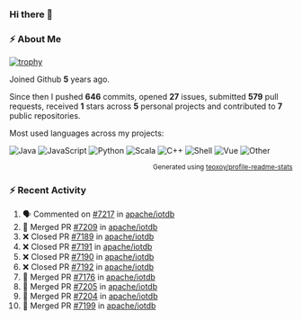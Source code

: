 ### Hi there 👋

### :zap: About Me

[![trophy](https://github-profile-trophy.vercel.app/?username=HTHou&theme=onedark)](https://github.com/ryo-ma/github-profile-trophy)
   
Joined Github **5** years ago.

Since then I pushed **646** commits, opened **27** issues, submitted **579** pull requests, received **1** stars across **5** personal projects and contributed to **7** public repositories.

Most used languages across my projects:

![Java](https://img.shields.io/static/v1?style=flat-square&label=%E2%A0%80&color=555&labelColor=%23b07219&message=Java%EF%B8%B194.4%25)
![JavaScript](https://img.shields.io/static/v1?style=flat-square&label=%E2%A0%80&color=555&labelColor=%23f1e05a&message=JavaScript%EF%B8%B11.4%25)
![Python](https://img.shields.io/static/v1?style=flat-square&label=%E2%A0%80&color=555&labelColor=%233572A5&message=Python%EF%B8%B10.7%25)
![Scala](https://img.shields.io/static/v1?style=flat-square&label=%E2%A0%80&color=555&labelColor=%23c22d40&message=Scala%EF%B8%B10.6%25)
![C++](https://img.shields.io/static/v1?style=flat-square&label=%E2%A0%80&color=555&labelColor=%23f34b7d&message=C%2B%2B%EF%B8%B10.6%25)
![Shell](https://img.shields.io/static/v1?style=flat-square&label=%E2%A0%80&color=555&labelColor=%2389e051&message=Shell%EF%B8%B10.4%25)
![Vue](https://img.shields.io/static/v1?style=flat-square&label=%E2%A0%80&color=555&labelColor=%2341b883&message=Vue%EF%B8%B10.3%25)
![Other](https://img.shields.io/static/v1?style=flat-square&label=%E2%A0%80&color=555&labelColor=%23ededed&message=Other%EF%B8%B11.2%25)

<p align="right"><sub>Generated using <a href="https://github.com/marketplace/actions/profile-readme-stats">teoxoy/profile-readme-stats</a></sub></p>


<!--![](https://github.com/HTHou/HTHou/blob/output/github-contribution-grid-snake.svg)-->

<!--![Haonan Hou's github stats](https://github-readme-stats.vercel.app/api?username=HTHou&count_private=true&show_icons=true&theme=onedark)-->

<!--![Haonan Hou's wakatime stats](https://github-readme-stats.vercel.app/api/wakatime?username=HTHou&layout=compact&theme=onedark)-->

<!--![Top Langs](https://github-readme-stats.vercel.app/api/top-langs/?username=HTHou&theme=onedark&layout=compact)-->

### :zap: Recent Activity
<!--START_SECTION:activity-->
1. 🗣 Commented on [#7217](https://github.com/apache/iotdb/issues/7217) in [apache/iotdb](https://github.com/apache/iotdb)
2. 🎉 Merged PR [#7209](https://github.com/apache/iotdb/pull/7209) in [apache/iotdb](https://github.com/apache/iotdb)
3. ❌ Closed PR [#7189](https://github.com/apache/iotdb/pull/7189) in [apache/iotdb](https://github.com/apache/iotdb)
4. ❌ Closed PR [#7191](https://github.com/apache/iotdb/pull/7191) in [apache/iotdb](https://github.com/apache/iotdb)
5. ❌ Closed PR [#7190](https://github.com/apache/iotdb/pull/7190) in [apache/iotdb](https://github.com/apache/iotdb)
6. ❌ Closed PR [#7192](https://github.com/apache/iotdb/pull/7192) in [apache/iotdb](https://github.com/apache/iotdb)
7. 🎉 Merged PR [#7176](https://github.com/apache/iotdb/pull/7176) in [apache/iotdb](https://github.com/apache/iotdb)
8. 🎉 Merged PR [#7205](https://github.com/apache/iotdb/pull/7205) in [apache/iotdb](https://github.com/apache/iotdb)
9. 🎉 Merged PR [#7204](https://github.com/apache/iotdb/pull/7204) in [apache/iotdb](https://github.com/apache/iotdb)
10. 🎉 Merged PR [#7199](https://github.com/apache/iotdb/pull/7199) in [apache/iotdb](https://github.com/apache/iotdb)
<!--END_SECTION:activity-->

<!--
**HTHou/HTHou** is a ✨ _special_ ✨ repository because its `README.md` (this file) appears on your GitHub profile.

Here are some ideas to get you started:

- 🔭 I’m currently working on ...
- 🌱 I’m currently learning ...
- 👯 I’m looking to collaborate on ...
- 🤔 I’m looking for help with ...
- 💬 Ask me about ...
- 📫 How to reach me: ...
- 😄 Pronouns: ...
- ⚡ Fun fact: ...
-->
